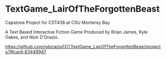 # TextGame_LairOfTheForgottenBeast
Capstone Project for CST438 at CSU Monterey Bay

A Text Based Interactive Fiction Game Produced by Brian James, Kyle Oakes, and Nick D'Orazio.

https://github.com/ndorazio137/TextGame_LairOfTheForgottenBeast/projects/1#card-63449947
